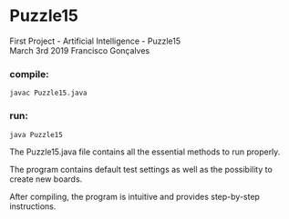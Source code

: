 # Puzzle15
First Project - Artificial Intelligence - Puzzle15                                              
March 3rd 2019
Francisco Gonçalves

### compile:

	javac Puzzle15.java

### run:

	java Puzzle15

The Puzzle15.java file contains all the essential methods to run properly.

The program contains default test settings as well as the possibility to create new boards.

After compiling, the program is intuitive and provides step-by-step instructions.
